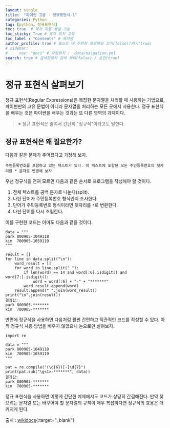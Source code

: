 ```yaml
---
layout: single
title:  "파이썬 고급 - 정규표현식-1"
categories: Python
tag: [python, 정규표현식]
toc: true  # 목차 자동 생성 기능
toc_sticky: True # 목차 위치 고정 
toc_label : "Contents" # 목차명
author_profile: true # 포스트 내 주인장 프로파일 끄기(false)/켜기(true)
# sidebar:
#     nav: "docs" # 작성위치 : _data/naigation.yml
search: true # 검색창에서 검색 제외(false) / 승인(true)
---
```


# 정규 표현식 살펴보기

정규 표현식(Regular Expressions)은 복잡한 문자열을 처리할 때 사용하는 기법으로, 파이썬만의 고유 문법이 아니라 문자열을 처리하는 모든 곳에서 사용한다. 정규 표현식을 배우는 것은 파이썬을 배우는 것과는 또 다른 영역의 과제이다.

> ※ 정규 표현식은 줄여서 간단히 "정규식"이라고도 말한다.

## 정규 표현식은 왜 필요한가?

다음과 같은 문제가 주어졌다고 가정해 보자.

```
주민등록번호를 포함하고 있는 텍스트가 있다. 이 텍스트에 포함된 모든 주민등록번호의 뒷자리를 * 문자로 변경해 보자.
```

우선 정규식을 전혀 모르면 다음과 같은 순서로 프로그램을 작성해야 할 것이다.

1. 전체 텍스트를 공백 문자로 나눈다(split).
2. 나뉜 단어가 주민등록번호 형식인지 조사한다.
3. 단어가 주민등록번호 형식이라면 뒷자리를 `*`로 변환한다.
4. 나뉜 단어를 다시 조립한다.

이를 구현한 코드는 아마도 다음과 같을 것이다.

```
data = """
park 800905-1049118
kim  700905-1059119
"""

result = []
for line in data.split("\n"):
    word_result = []
    for word in line.split(" "):
        if len(word) == 14 and word[:6].isdigit() and word[7:].isdigit():
            word = word[:6] + "-" + "*******"
        word_result.append(word)
    result.append(" ".join(word_result))
print("\n".join(result))
결과값:
park 800905-*******
kim  700905-*******
```

반면에 정규식을 사용하면 다음처럼 훨씬 간편하고 직관적인 코드를 작성할 수 있다. 아직 정규식 사용 방법을 배우지 않았으니 눈으로만 살펴보자.

```
import re 

data = """
park 800905-1049118
kim  700905-1059119
"""

pat = re.compile("(\d{6})[-]\d{7}")
print(pat.sub("\g<1>-*******", data))
결과값:
park 800905-*******
kim  700905-*******
```

정규 표현식을 사용하면 이렇게 간단한 예제에서도 코드가 상당히 간결해진다. 만약 찾으려는 문자열 또는 바꾸어야 할 문자열의 규칙이 매우 복잡하다면 정규식의 효용은 더 커지게 된다.

출처 : [wikidocs](https://wikidocs.net/){:target="_blank"}
